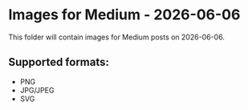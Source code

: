 # Images for Medium - 2026-06-06

This folder will contain images for Medium posts on 2026-06-06.

## Supported formats:
- PNG
- JPG/JPEG
- SVG
